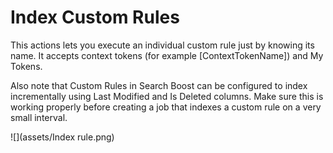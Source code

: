 # Index Custom Rules

This actions lets you execute an individual custom rule just by knowing its name. It accepts context tokens (for example [ContextTokenName]) and My Tokens.

Also note that Custom Rules in Search Boost can be configured to index incrementally using Last Modified and Is Deleted columns. Make sure this is working properly before creating a job that indexes a custom rule on a very small interval.

![](assets/Index rule.png)